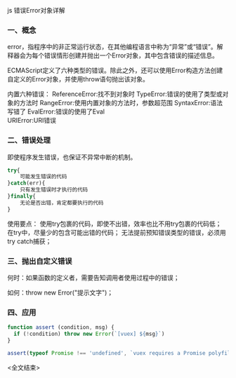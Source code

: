 js 错误Error对象详解

### 一、概念

error，指程序中的非正常运行状态，在其他编程语言中称为“异常”或“错误”。解释器会为每个错误情形创建并抛出一个Error对象，其中包含错误的描述信息。

ECMAScript定义了六种类型的错误。除此之外，还可以使用Error构造方法创建自定义的Error对象，并使用throw语句抛出该对象。

内置六种错误：
ReferenceError:找不到对象时
TypeError:错误的使用了类型或对象的方法时
RangeError:使用内置对象的方法时，参数超范围
SyntaxError:语法写错了
EvalError:错误的使用了Eval   
URIError:URI错误

### 二、错误处理

即使程序发生错误，也保证不异常中断的机制。

```js
try{
    可能发生错误的代码
}catch(err){
    只有发生错误时才执行的代码
}finally{
    无论是否出错，肯定都要执行的代码
}
```
使用要点：
使用try包裹的代码，即使不出错，效率也比不用try包裹的代码低；
在try中，尽量少的包含可能出错的代码；
无法提前预知错误类型的错误，必须用try catch捕获；

### 三、抛出自定义错误
何时：如果函数的定义者，需要告知调用者使用过程中的错误；

如何：throw new Error("提示文字")；

###  四、应用
```js
function assert (condition, msg) {
  if (!condition) throw new Error(`[vuex] ${msg}`)
}
```
```js
assert(typeof Promise !== 'undefined', `vuex requires a Promise polyfill in this browser.`)
```

<全文结束>